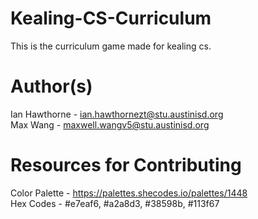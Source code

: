 # Kealing-CS-Curriculum
This is the curriculum game made for kealing cs.

# Author(s)
Ian Hawthorne - ian.hawthornezt@stu.austinisd.org\
Max Wang - maxwell.wangv5@stu.austinisd.org

# Resources for Contributing
Color Palette - https://palettes.shecodes.io/palettes/1448 \
Hex Codes - #e7eaf6, #a2a8d3, #38598b, #113f67

<!-- hey ian if nobody can email school addresses why are they even here -->
